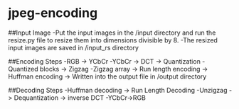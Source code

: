 # jpeg-encoding
##Input Image
-Put the input images in the /input directory and run the resize.py file to resize them into dimensions divisible by 8.
-The resized input images are saved in /input_rs directory

##Encoding Steps
-RGB -> YCbCr
-YCbCr -> DCT -> Quantization
-Quantized blocks -> Zigzag
-Zigzag array -> Run length encoding -> Huffman encoding -> Written into the output file in /output directory

##Decoding Steps
-Huffman decoding -> Run Length Decoding 
-Unzigzag -> Dequantization -> inverse DCT
-YCbCr->RGB
